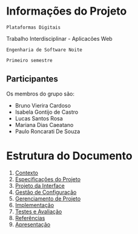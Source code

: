 # Informações do Projeto
`Plataformas Digitais`  

Trabalho Interdisciplinar - Aplicacões Web

`Engenharia de Software Noite`

`Primeiro semestre`

## Participantes

Os membros do grupo são: 
- Bruno Vierira Cardoso
- Isabela Gontijo de Castro
- Lucas Santos Rosa
- Mariana Dias Caeatano
- Paulo Roncarati De Souza


# Estrutura do Documento

1. [Contexto](1-Contexto.md)
2. [Especificações do Projeto](2-Especificação.md)
3. [Projeto da Interface](3-Interface.md)
4. [Gestão de Configuração](4-Gestão-Configuração.md)
5. [Gerenciamento de Projeto](5-Gerenciamento-Projeto.md)
6. [Implementação](6-Implementação.md)
7. [Testes e Avaliação](7-Testes.md)
8. [Referências](8-Referências.md)
9. [Apresentação](9-Apresentação.md)
